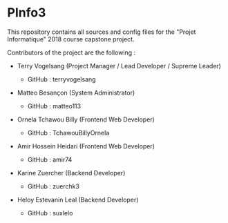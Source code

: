 # PInfo3

This repository contains all sources and config files for the "Projet Informatique" 2018 course capstone project.

Contributors of the project are the following :

* Terry Vogelsang (Project Manager / Lead Developer / Supreme Leader) 
   * GitHub : terryvogelsang

* Matteo Besançon (System Administrator)
   * GitHub : matteo113

* Ornela Tchawou Billy (Frontend Web Developer)
   * GitHub : TchawouBillyOrnela

* Amir Hossein Heidari (Frontend Web Developer)
   * GitHub : amir74

* Karine Zuercher (Backend Developer)
   * GitHub : zuerchk3

* Heloy Estevanin Leal (Backend Developer)
   * GitHub : suxlelo
